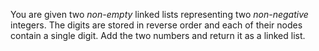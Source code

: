 You are given two *non-empty* linked lists representing two *non-negative* integers. The digits are stored in reverse order and each of their nodes contain a single digit. Add the two numbers and return it as a linked list.
